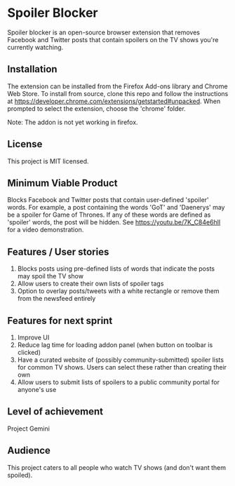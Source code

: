 # Spoiler Blocker
Spoiler blocker is an open-source browser extension that removes Facebook and Twitter posts that contain spoilers on the TV shows you're currently watching.

## Installation
The extension can be installed from the Firefox Add-ons library and Chrome Web Store.
To install from source, clone this repo and follow the instructions at  https://developer.chrome.com/extensions/getstarted#unpacked. When prompted to select the extension, choose the 'chrome' folder.

Note: The addon is not yet working in firefox.

## License
This project is MIT licensed.

## Minimum Viable Product
Blocks Facebook and Twitter posts that contain user-defined 'spoiler' words. For example, a post containing the words 'GoT' and 'Daenerys' may be a spoiler for Game of Thrones. If any of these words are defined as 'spoiler' words, the post will be hidden. See https://youtu.be/7K_C84e6hlI for a video demonstration.

## Features / User stories
<ol>
  <li>
    Blocks posts using pre-defined lists of words that indicate the posts may spoil the TV show
  </li>
  <li>
    Allow users to create their own lists of spoiler tags
  </li>
  <li>
    Option to overlay posts/tweets with a white rectangle or remove them from the newsfeed entirely
  </li>
</ol>

## Features for next sprint
<ol>
  <li>
    Improve UI
  </li>
  <li>
    Reduce lag time for loading addon panel (when button on toolbar is clicked)
  </li>
  <li>
    Have a curated website of (possibly community-submitted) spoiler lists for common TV shows. Users can select these rather than creating their own
  </li>
  <li>
    Allow users to submit lists of spoilers to a public community portal for anyone's use
  </li>
</ol>

## Level of achievement
Project Gemini

## Audience
This project caters to all people who watch TV shows (and don't want them spoiled).
